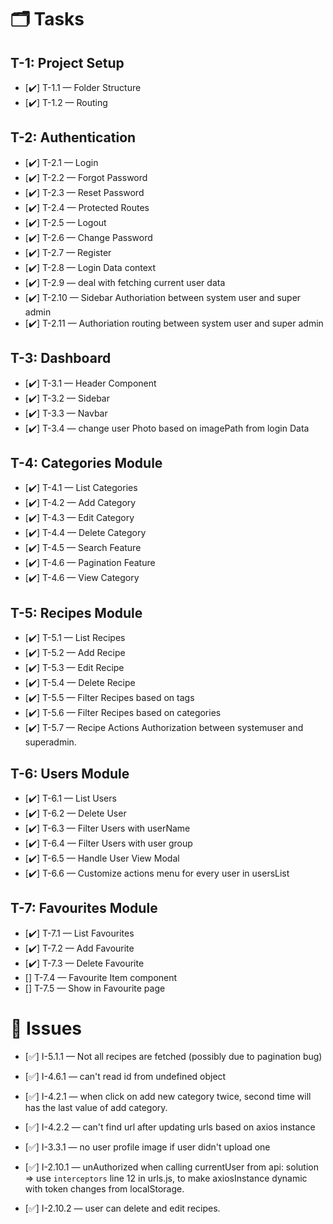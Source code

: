 # 🗂️ Tasks

## T-1: Project Setup

-   [✔️] T-1.1 — Folder Structure
-   [✔️] T-1.2 — Routing

## T-2: Authentication

-   [✔️] T-2.1 — Login
-   [✔️] T-2.2 — Forgot Password
-   [✔️] T-2.3 — Reset Password
-   [✔️] T-2.4 — Protected Routes
-   [✔️] T-2.5 — Logout
-   [✔️] T-2.6 — Change Password
-   [✔️] T-2.7 — Register
-   [✔️] T-2.8 — Login Data context
-   [✔️] T-2.9 — deal with fetching current user data
-   [✔️] T-2.10 — Sidebar Authoriation between system user and super admin
-   [✔️] T-2.11 — Authoriation routing between system user and super admin

## T-3: Dashboard

-   [✔️] T-3.1 — Header Component
-   [✔️] T-3.2 — Sidebar
-   [✔️] T-3.3 — Navbar
-   [✔️] T-3.4 — change user Photo based on imagePath from login Data

## T-4: Categories Module

-   [✔️] T-4.1 — List Categories
-   [✔️] T-4.2 — Add Category
-   [✔️] T-4.3 — Edit Category
-   [✔️] T-4.4 — Delete Category
-   [✔️] T-4.5 — Search Feature
-   [✔️] T-4.6 — Pagination Feature
-   [✔️] T-4.6 — View Category

## T-5: Recipes Module

-   [✔️] T-5.1 — List Recipes
-   [✔️] T-5.2 — Add Recipe
-   [✔️] T-5.3 — Edit Recipe
-   [✔️] T-5.4 — Delete Recipe
-   [✔️] T-5.5 — Filter Recipes based on tags
-   [✔️] T-5.6 — Filter Recipes based on categories
-   [✔️] T-5.7 — Recipe Actions Authorization between systemuser and superadmin.

## T-6: Users Module

-   [✔️] T-6.1 — List Users
-   [✔️] T-6.2 — Delete User
-   [✔️] T-6.3 — Filter Users with userName
-   [✔️] T-6.4 — Filter Users with user group
-   [✔️] T-6.5 — Handle User View Modal
-   [✔️] T-6.6 — Customize actions menu for every user in usersList

## T-7: Favourites Module

-   [✔️] T-7.1 — List Favourites
-   [✔️] T-7.2 — Add Favourite
-   [✔️] T-7.3 — Delete Favourite
-   [] T-7.4 — Favourite Item component
-   [] T-7.5 — Show in Favourite page

# 🐛 Issues

-   [✅] I-5.1.1 — Not all recipes are fetched (possibly due to pagination bug)

-   [✅] I-4.6.1 — can't read id from undefined object
-   [✅] I-4.2.1 — when click on add new category twice, second time will has the last value of add category.
-   [✅] I-4.2.2 — can't find url after updating urls based on axios instance
-   [✅] I-3.3.1 — no user profile image if user didn't upload one
-   [✅] I-2.10.1 — unAuthorized when calling currentUser from api: solution => use `interceptors` line 12 in urls.js, to make axiosInstance dynamic with token changes from localStorage.
-   [✅] I-2.10.2 — user can delete and edit recipes.
